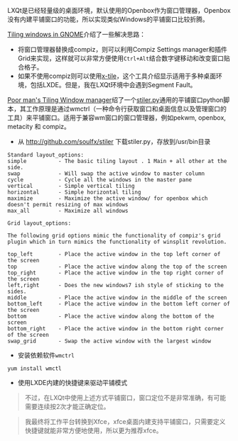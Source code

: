 LXQt是已经轻量级的桌面环境，默认使用的Openbox作为窗口管理器，Openbox没有内建平铺窗口的功能，所以实现类似Windows的平铺窗口比较折腾。

[Tiling windows in GNOME](https://unix.stackexchange.com/questions/305/tiling-windows-in-gnome)介绍了一些解决思路：

* 将窗口管理器替换成compiz，则可以利用Compiz Settings manager和插件Grid来实现，这样就可以非常方便使用`Ctrl+Alt`结合数字键移动和改变窗口贴合格子。
* 如果不使用compiz则可以使用[x-tile](http://www.giuspen.com/x-tile/)，这个工具介绍显示适用于多种桌面环境，包括LXDE。但是，我在LXQt环境中会遇到Segment Fault。

[Poor man's Tiling Window manager](https://bbs.archlinux.org/viewtopic.php?id=64100)绍了一个[stiler.py](http://github.com/soulfx/stiler)通用的平铺窗口python脚本，其工作原理是通过wmctrl（一种命令行获取窗口和桌面信息以及管理窗口的工具）来平铺窗口。适用于兼容wm窗口的窗口管理器，例如pekwm, openbox, metacity 和 compiz。

* 从 http://github.com/soulfx/stiler 下载stiler.py，存放到/usr/bin目录

```
Standard layout_options:
simple          - The basic tiling layout . 1 Main + all other at the side.
swap            - Will swap the active window to master column
cycle           - Cycle all the windows in the master pane
vertical        - Simple vertical tiling
horizontal 	    - Simple horizontal tiling
maximize        - Maximize the active window/ for openbox which doesn't permit resizing of max windows
max_all         - Maximize all windows

Grid layout_options:

The following grid options mimic the functionality of compiz's grid plugin which in turn mimics the functionality of winsplit revolution.

top_left        - Place the active window in the top left corner of the screen
top             - Place the active window along the top of the screen
top_right       - Place the active window in the top right corner of the screen
left,right      - Does the new windows7 ish style of sticking to the sides.
middle          - Place the active window in the middle of the screen
bottom_left     - Place the active window in the bottom left corner of the screen
bottom          - Place the active window along the bottom of the screen
bottom_right    - Place the active window in the bottom right corner of the screen
swap_grid       - Swap the active window with the largest window
```

* 安装依赖软件`wmctrl`

```
yum install wmctl
```

* 使用LXDE内建的快捷键来驱动平铺模式

> 不过，在LXQt中使用上述方式平铺窗口，窗口定位不是非常准确，有可能需要连续按2次才能正确定位。

> 我最终将工作平台转换到Xfce，xfce桌面内建支持平铺窗口，只需要定义快捷键就能非常方便地使用，所以更为推荐xfce。

